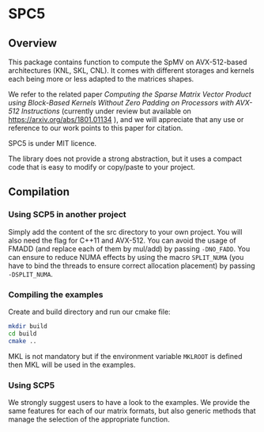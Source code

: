 # SPC5

## Overview

This package contains function to compute the SpMV on AVX-512-based architectures (KNL, SKL, CNL).
It comes with different storages and kernels each being more or less adapted to the matrices shapes.

We refer to the related paper *Computing the Sparse Matrix Vector Product using Block-Based Kernels Without Zero Padding on Processors with AVX-512 Instructions* (currently under review but available on https://arxiv.org/abs/1801.01134 ), and we will appreciate that any use or reference to our work points to this paper for citation.

SPC5 is under MIT licence.

The library does not provide a strong abstraction, but it uses a compact code that is easy to modify or copy/paste to your project.

## Compilation

### Using SCP5 in another project

Simply add the content of the src directory to your own project.
You will also need the flag for C++11 and AVX-512.
You can avoid the usage of FMADD (and replace each of them by mul/add) by passing `-DNO_FADD`.
You can ensure to reduce NUMA effects by using the macro `SPLIT_NUMA` (you have to bind the threads to ensure correct allocation placement) by passing `-DSPLIT_NUMA`.

### Compiling the examples

Create and build directory and run our cmake file:
```bash
mkdir build
cd build
cmake ..
```

MKL is not mandatory but if the environment variable `MKLROOT` is defined then MKL will be used in the examples.


### Using SCP5

We strongly suggest users to have a look to the examples.
We provide the same features for each of our matrix formats, but also generic methods that manage the selection of the appropriate function.


